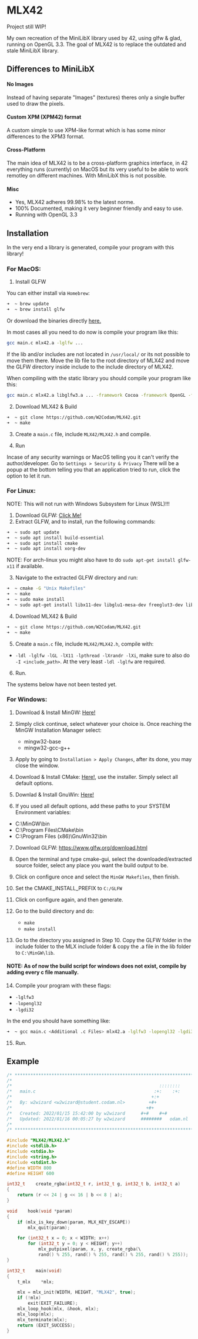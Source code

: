 # MLX42

Project still WIP!

My own recreation of the MiniLibX library used by 42, using glfw &amp; glad, running on OpenGL 3.3.
The goal of MLX42 is to replace the outdated and stale MiniLibX library.

## Differences to MiniLibX
#### No Images
Instead of having separate "Images" (textures) theres only a single buffer used to draw the pixels.

#### Custom XPM (XPM42) format
A custom simple to use XPM-like format which is has some minor differences to the XPM3 format.

#### Cross-Platform
The main idea of MLX42 is to be a cross-platform graphics interface, in 42 everything runs (currently) on MacOS but its
very useful to be able to work remotley on different machines. With MiniLibX this is not possible.

#### Misc
 - Yes, MLX42 adheres 99.98% to the latest norme. 
 - 100% Documented, making it very beginner friendly and easy to use.
 - Running with OpenGL 3.3
 
## Installation

In the very end a library is generated, compile your program with this library!

### For MacOS:
1. Install GLFW

You can either install via ```Homebrew```:
```bash
➜  ~ brew update
➜  ~ brew install glfw
```
Or download the binaries directly [here.](https://www.glfw.org/download.html)

In most cases all you need to do now is compile your program like this:
```bash
gcc main.c mlx42.a -lglfw ...
```

If the lib and/or includes are not located in ```/usr/local/``` or its not possible to move them there. Move the lib file to the root directory of
MLX42 and move the GLFW directory inside include to the include directory of MLX42.

When compiling with the static library you should compile your program like this:
```bash
gcc main.c mlx42.a libglfw3.a ... -framework Cocoa -framework OpenGL -framework IOKit
```

2. Download MLX42 & Build
```bash 
➜  ~ git clone https://github.com/W2Codam/MLX42.git
➜  ~ make
```
3. Create a ```main.c``` file, include ```MLX42/MLX42.h``` and compile.

4. Run

Incase of any security warnings or MacOS telling you it can't verify the author/developer. Go to ```Settings > Security & Privacy```
There will be a popup at the bottom telling you that an application tried to run, click the option to let it run.

### For Linux:

NOTE: This will not run with Windows Subsystem for Linux (WSL)!!!

1. Download GLFW: [Click Me!](https://github.com/glfw/glfw/releases/download/3.3.6/glfw-3.3.6.zip)
2. Extract GLFW, and to install, run the following commands:
```bash 
➜  ~ sudo apt update
➜  ~ sudo apt install build-essential
➜  ~ sudo apt install cmake
➜  ~ sudo apt install xorg-dev
```
NOTE: For arch-linux you might also have to do ```sudo apt-get install glfw-x11``` if available.

3. Navigate to the extracted GLFW directory and run:
```bash 
➜  ~ cmake -G "Unix Makefiles"
➜  ~ make
➜  ~ sudo make install
➜  ~ sudo apt-get install libx11-dev libglu1-mesa-dev freeglut3-dev libglew1.5 libglew1.5-dev libglu1-mesa libgl1-mesa-glx libgl1-mesa-dev libglfw3-dev libglfw3
```
4. Download MLX42 & Build
```bash 
➜  ~ git clone https://github.com/W2Codam/MLX42.git
➜  ~ make
```
5. Create a ```main.c``` file, include ```MLX42/MLX42.h```, compile with:
 - ```-ldl -lglfw -lGL -lX11 -lpthread -lXrandr -lXi```, make sure to also do ```-I <include_path>```. At the very least ```-ldl -lglfw``` are required.
6. Run.

The systems below have not been tested yet.

### For Windows:

1. Download & Install MinGW: [Here!](https://sourceforge.net/projects/mingw/)

2. Simply click continue, select whatever your choice is. 
   Once reaching the MinGW Installation Manager select:
	- mingw32-base
	- mingw32-gcc-g++ 

3. Apply by going to `Installation > Apply Changes`, after its done, you may close the window.

4. Download & Install CMake: [Here!](https://cmake.org/download/), use the installer. Simply select all default options.

5. Downlad & Install GnuWin: [Here!](https://sourceforge.net/projects/gnuwin32/files/make/3.81/make-3.81.exe/download?use_mirror=altushost-swe&download=)

6. If you used all default options, add these paths to your SYSTEM Environment variables:
  - C:\MinGW\bin
  - C:\Program Files\CMake\bin
  - C:\Program Files (x86)\GnuWin32\bin

7. Download GLFW: https://www.glfw.org/download.html

8. Open the terminal and type cmake-gui, select the downloaded/extracted
   source folder, select any place you want the build output to be.

9. Click on configure once and select the `MinGW Makefiles`, then finish.

10. Set the CMAKE_INSTALL_PREFIX to `C:/GLFW`

11. Click on configure again, and then generate.

12. Go to the build directory and do:
	- `make`
	- `make install`

13. Go to the directory you assigned in Step 10. Copy the GLFW folder in the include folder to the MLX include folder & copy the .a file in the lib folder to `C:\MinGW\lib`.

#### NOTE: As of now the build script for windows does not exist, compile by adding every c file manually.

14. Compile your program with these flags:
 - `-lglfw3`
 - `-lopengl32`
 - `-lgdi32`
 
 In the end you should have something like:
```bash
➜  ~ gcc main.c <Additional .c Files> mlx42.a -lglfw3 -lopengl32 -lgdi32
```

15. Run.

## Example

```c
/* ************************************************************************** */
/*                                                                            */
/*                                                        ::::::::            */
/*   main.c                                             :+:    :+:            */
/*                                                     +:+                    */
/*   By: w2wizard <w2wizard@student.codam.nl>         +#+                     */
/*                                                   +#+                      */
/*   Created: 2022/01/15 15:42:00 by w2wizard      #+#    #+#                 */
/*   Updated: 2022/01/16 00:05:27 by w2wizard      ########   odam.nl         */
/*                                                                            */
/* ************************************************************************** */

#include "MLX42/MLX42.h"
#include <stdlib.h>
#include <stdio.h>
#include <string.h>
#include <stdint.h>
#define WIDTH 800
#define HEIGHT 600

int32_t    create_rgba(int32_t r, int32_t g, int32_t b, int32_t a)
{
    return (r << 24 | g << 16 | b << 8 | a);
}

void    hook(void *param)
{
    if (mlx_is_key_down(param, MLX_KEY_ESCAPE))
        mlx_quit(param);

    for (int32_t x = 0; x < WIDTH; x++)
        for (int32_t y = 0; y < HEIGHT; y++)
            mlx_putpixel(param, x, y, create_rgba(\
            rand() % 255, rand() % 255, rand() % 255, rand() % 255));
}

int32_t    main(void)
{
    t_mlx    *mlx;

    mlx = mlx_init(WIDTH, HEIGHT, "MLX42", true);
    if (!mlx)
        exit(EXIT_FAILURE);
    mlx_loop_hook(mlx, &hook, mlx);
    mlx_loop(mlx);
    mlx_terminate(mlx);
    return (EXIT_SUCCESS);
}
```
